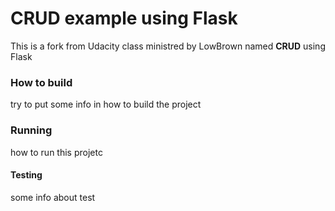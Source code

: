 CRUD example using Flask
========================


This is a fork from Udacity class ministred by LowBrown named **CRUD** using Flask 

### How to build


try to put some info in how to build the project

### Running

how to run this projetc

#### Testing

some info about test
